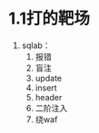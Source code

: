 # 1.1打的靶场

1. sqlab：
   1. 报错
   2. 盲注
   3. update
   4. insert
   5. header
   6. 二阶注入
   7. 绕waf
